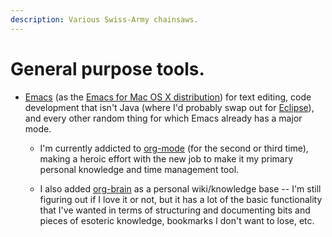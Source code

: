 ```yaml
---
description: Various Swiss-Army chainsaws.
---
```


# General purpose tools.

*   [Emacs](https://www.gnu.org/software/emacs/) \(as the [Emacs for
    Mac OS X distribution](https://emacsformacosx.com/)\) for text
    editing, code development that isn't Java \(where I'd probably
    swap out for [Eclipse](http://www.eclipse.org/)\), and every other
    random thing for which Emacs already has a major mode.
  
    *   I'm currently addicted to [org-mode](https://orgmode.org/)
        \(for the second or third time\), making a heroic effort with
        the new job to make it my primary personal knowledge and time
        management tool.
		
    *   I also added
        [org-brain](https://github.com/Kungsgeten/org-brain) as a
        personal wiki/knowledge base -- I'm still figuring out if I
        love it or not, but it has a lot of the basic functionality
        that I've wanted in terms of structuring and documenting bits
        and pieces of esoteric knowledge, bookmarks I don't want to
        lose, etc.
